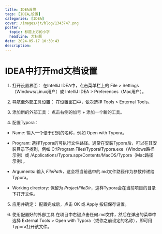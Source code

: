 ```yaml
---
title: IDEA设置
tags: [IDEA,设置]
categories: [IDEA]
cover: /images/jt/blog/1343747.png
poster:
  topic: 标题上方的小字
  headline: 大标题
date: 2024-05-17 10:30:43
description:
---
```


# IDEA中打开md文档设置

1. 打开设置界面：
   在IntelliJ IDEA中，点击菜单栏上的 File > Settings（Windows/Linux用户）或 IntelliJ IDEA > Preferences（Mac用户）。

2. 导航至外部工具设置：
   在设置窗口中，依次选择 Tools > External Tools。

3. 添加新的外部工具：
   点击右侧的加号 + 添加一个新的工具。

4. 配置Typora：

- Name: 输入一个便于识别的名称，例如 Open with Typora。

- Program: 选择Typora的可执行文件路径。通常在安装Typora后，可以在其安装目录下找到，例如 C:\Program Files\Typora\Typora.exe（Windows路径示例）或 /Applications/Typora.app/Contents/MacOS/Typora（Mac路径示例）。

- Arguments: 输入 $FilePath$，这会将当前选中的.md文件路径作为参数传递给Typora。

- Working directory: 保留为 $ProjectFileDir$，这样Typora会在当前项目的目录下打开文件。

5. 应用并确定：
     配置完成后，点击 OK 或 Apply 按钮保存设置。

6. 使用配置好的外部工具
     在项目中右键点击任何.md文件，然后在弹出的菜单中选择 External Tools > Open with Typora（或你之前设定的名称），即可用Typora打开该文件。
